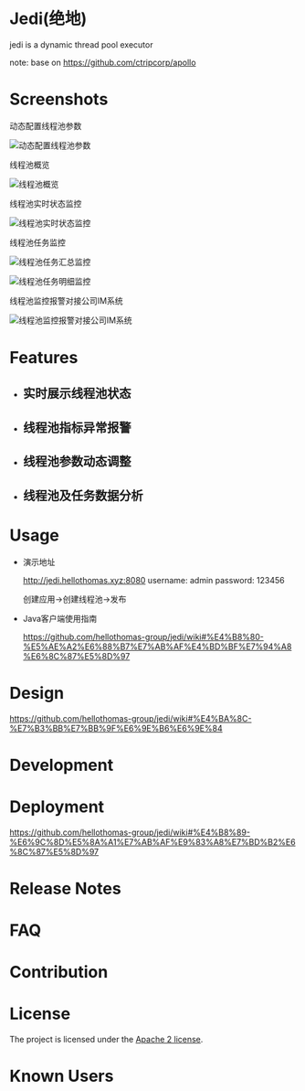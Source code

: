 # Jedi(绝地)
jedi is a dynamic thread pool executor

note: base on https://github.com/ctripcorp/apollo

# Screenshots

动态配置线程池参数

![动态配置线程池参数](https://images.gitee.com/uploads/images/2021/0905/170010_6be8758e_5057838.png)

线程池概览

![线程池概览](https://images.gitee.com/uploads/images/2021/0905/170437_924750df_5057838.png)

线程池实时状态监控

![线程池实时状态监控](https://images.gitee.com/uploads/images/2021/0905/170551_292e2bc5_5057838.png)

线程池任务监控

![线程池任务汇总监控](https://images.gitee.com/uploads/images/2021/0905/170714_e8371566_5057838.png)

![线程池任务明细监控](https://images.gitee.com/uploads/images/2021/0905/170748_df7d6765_5057838.png)

线程池监控报警对接公司IM系统

![线程池监控报警对接公司IM系统](https://images.gitee.com/uploads/images/2021/0812/075117_1327fb49_5057838.jpeg)

# Features

- ## 实时展示线程池状态

- ## 线程池指标异常报警

- ## 线程池参数动态调整

- ## 线程池及任务数据分析

# Usage

- 演示地址

  http://jedi.hellothomas.xyz:8080
  username: admin
  password: 123456

  创建应用→创建线程池→发布

- Java客户端使用指南

  https://github.com/hellothomas-group/jedi/wiki#%E4%B8%80-%E5%AE%A2%E6%88%B7%E7%AB%AF%E4%BD%BF%E7%94%A8%E6%8C%87%E5%8D%97

# Design

https://github.com/hellothomas-group/jedi/wiki#%E4%BA%8C-%E7%B3%BB%E7%BB%9F%E6%9E%B6%E6%9E%84

# Development

# Deployment

https://github.com/hellothomas-group/jedi/wiki#%E4%B8%89-%E6%9C%8D%E5%8A%A1%E7%AB%AF%E9%83%A8%E7%BD%B2%E6%8C%87%E5%8D%97

# Release Notes

# FAQ

# Contribution

# License

The project is licensed under the [Apache 2 license](https://github.com/hellothomas-group/jedi/blob/main/LICENSE).

# Known Users